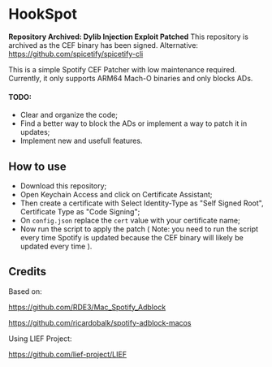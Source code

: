 # HookSpot

**Repository Archived: Dylib Injection Exploit Patched**
This repository is archived as the CEF binary has been signed.
Alternative: https://github.com/spicetify/spicetify-cli

This is a simple Spotify CEF Patcher with low maintenance required. Currently, it only supports ARM64 Mach-O binaries and only blocks ADs.

#### TODO:

- Clear and organize the code;
- Find a better way to block the ADs or implement a way to patch it in updates;
- Implement new and usefull features.

## How to use

- Download this repository;
- Open Keychain Access and click on Certificate Assistant;
- Then create a certificate with Select Identity-Type as "Self Signed Root", Certificate Type as "Code Signing";
- On `config.json` replace the `cert` value with your certificate name;
- Now run the script to apply the patch ( Note: you need to run the script every time Spotify is updated because the CEF binary will likely be updated every time ).

## Credits

Based on:

https://github.com/RDE3/Mac_Spotify_Adblock

https://github.com/ricardobalk/spotify-adblock-macos

Using LIEF Project:

https://github.com/lief-project/LIEF
